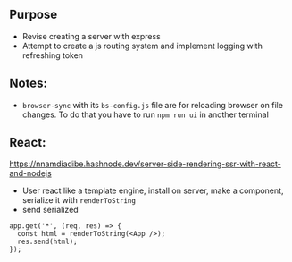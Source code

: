 ## Purpose
- Revise creating a server with express
- Attempt to create a js routing system and implement logging with refreshing token

## Notes:
- `browser-sync` with its `bs-config.js` file are for reloading browser on file changes. To do that you have to run `npm run ui` in another terminal


## React:

https://nnamdiadibe.hashnode.dev/server-side-rendering-ssr-with-react-and-nodejs

- User react like a template engine, install on server, make a component, serialize it with `renderToString`
- send serialized
```
app.get('*', (req, res) => {
  const html = renderToString(<App />);
  res.send(html);
});
```
